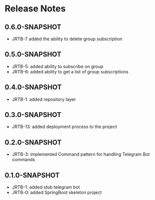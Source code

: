 # Release Notes

## 0.6.0-SNAPSHOT

* JRTB-7 added the ability to delete group subscription

## 0.5.0-SNAPSHOT

* JRTB-5: added ability to subscribe on group
* JRTB-6: added ability to get a list of group subscriptions

## 0.4.0-SNAPSHOT

* JRTB-1: added repository layer

## 0.3.0-SNAPSHOT

* JRTB-13: added deployment process to the project

## 0.2.0-SNAPSHOT

* JRTB-3: implemented Command pattern for handling Telegram Bot commands

## 0.1.0-SNAPSHOT

* JRTB-1: added stub telegram bot
* JRTB-0: added SpringBoot skeleton project
